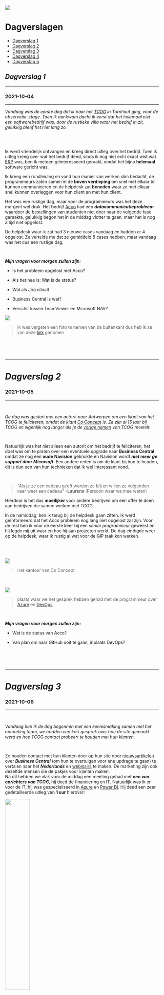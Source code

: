 
<img src="images/tcog-logo.svg">

<br>

# Dagverslagen
* [Dagverslag 1](#2021-10-04)
* [Dagverslag 2](#2021-10-05)
* [Dagverslag 3](#2021-10-06)
* [Dagverslag 4](#2021-10-07)
* [Dagverslag 5](#2021-10-08)

## ***Dagverslag 1***

<hr>

### 2021-10-04 ###

<hr>

*Vandaag was de eerste dag dat ik naar het [TCOG](https://www.tcog.be/) in Turnhout ging, voor de observatie-stage. Toen ik aankwam dacht ik eerst dat het helemaal niet een softwarebedrijf was, door de rustieke villa waar het bedrijf in zit, gelukkig bleef het niet lang zo.*

<br>
<br>

Ik werd vriendelijk ontvangen en kreeg direct uitleg over het bedrijf. Toen ik uitleg kreeg over wat het bedrijf deed, sinds ik nog niet echt exact wist wat [ERP](https://nl.wikipedia.org/wiki/Enterprise_resource_planning) was, ben ik meteen geïnteresseerd geraakt, omdat het bijna **helemaal** software gericht was.

Ik kreeg een rondleiding en vond hun manier van werken slim bedacht, de programmeurs zaten samen in de **boven verdieping** om snel met elkaar te kunnen communiceren en de helpdesk zat **beneden** waar ze met elkaar snel kunnen overleggen voor hun client en met hun client.

Het was een rustige dag, maar voor de programmeurs was het deze morgent wel druk. Het bedrijf [Acco](https://acco.be/) had een ***datacommunicatieprobleem*** waardoor de bestellingen van studenten niet door naar de volgende fase geraakte, gelukkig begon het in de middag vlotter te gaan, maar het is nog altijd niet opgelost.

De helpdesk waar ik zat had 3 nieuwe cases vandaag en hadden er 4 opgelost. Ze vertelde me dat ze gemiddeld 8 cases hebben, maar vandaag was het dus een rustige dag.

<br>

***Mijn vragen voor morgen zullen zijn:***

- Is het probleem opgelost met Acco?

- Als het nee is: Wat is de status?

- Wat als Jira uitvalt

- Business Central is wat?

- Verschil tussen TeamViewer en Microsoft NAV?

 <img src="images/TCOG.jpg">

 > Ik was vergeten een foto te nemen van de buitenkant dus heb ik ze van deze [link](https://www.tcog.be/over-ons/) genomen

<br>
<br>
<br>

<hr>

# ***Dagverslag 2*** #
### 2021-10-05 ###
<hr>

<br>

*De dag was gestart met een autorit naar Antwerpen om een klant van het TCOG te feliciteren, omdat de klant [Co Concept](https://www.co-concept.be/contact) is. Ze zijn al 15 jaar bij TCOG en eigenlijk nog langer als je de [vorige namen](https://www.tcog.be/over-ons/) van TCOG meetelt.*

<br>

Natuurlijk was het niet alleen een autorit om het bedrijf te feliciteren, het doel was om te praten over een eventuele upgrade naar **Business Central** omdat ze nog een **oude Navision** gebruikte en Navision wordt ***niet meer ge support door Microsoft***. Een andere reden is om de klant bij hun te houden, dit is dun een van hun technieken dat ik wel interessant vond.

<br>
 
> "Als je ze een cadeau geeft worden ze blij en willen ze volgenden keer weer een cadeau" **-Laurens** (Persoon waar we mee waren)



Hierdoor is het dus **moeilijker** voor andere bedrijven om een offer te doen aan bedrijven die samen werken met TCOG.

In de namiddag, ben ik terug bij de helpdesk gaan zitten. Ik werd geïnformeerd dat het Acco probleem nog lang niet opgelost zal zijn. Voor de rest ben ik voor de eerste keer bij een *senior programmeur* geweest en hij legde mij uit waar en hoe hij aan projecten werkt. De dag eindigde weer op de helpdesk, waar ik rustig al wat voor de GIP taak kon werken.

<br>
<br>
<br>

<img src = "images/CoConcept.jpg">

> Het kantoor van Co Concept

<br>
<br>

<img src="images/gesprek.jpg">

> plaats waar we het gesprek hebben gehad met de programmeur over [Azure](https://azure.microsoft.com/nl-nl/) en [DevOps](https://azure.microsoft.com/nl-nl/overview/what-is-devops/)

<br>

***Mijn vragen voor morgen zullen zijn:***

- Wat is de status van Acco?

- Van plan om naar GitHub ooit te gaan, inplaats DevOps?

<br>
<br>
<br>

<hr>

# ***Dagverslag 3*** #
### 2021-10-06 ###
<hr>

<br>

*Vandaag ben ik de dag begonnen met een kennismaking samen met het marketing team, we hadden een kort gesprek over hoe de site gemaakt werd en hoe TCOG contact probeert te houden met hun klanten.*

<br>

Ze houden contact met hun klanten door op hun site door [nieuwsartikelen](https://www.tcog.be/nieuws/) over ***Business Central*** (om hun te overtuigen voor ene updrage te gaan) te vertalen naar het ***Nederlands*** en [webinairs](https://nl.wikipedia.org/wiki/Webinar) te maken. De marketing zijn ook dezelfde mensen die de pakjes voor klanten maken. <br>
Na dit hebben we vlak voor de middag een meeting gehad met ***een van oprichters van TCOG***, hij deed de financiering en IT. Natuurlijk was ik er voor de IT, hij was gespecialiseerd in [Azure](https://azure.microsoft.com/nl-nl/) en [Power BI](https://powerbi.microsoft.com/nl-nl/). Hij deed een zeer gedetailleerde uitleg van **1 uur** hierover! 

<img src="images/meeting.jpg" width="40%" height="40%">


> Meeting met Peter Bertels, een van de oprichters

<br>
<br>

Na de zeer informatieve voormiddag, kwam een van de programmeurs naar beneden. We hebben samen ***2 uur uitleg gekregen*** over wat hij aan het doen was en beantwoorde heel gedetailleerde de vragen die ik had. <br>
Hij schreef in [AL](https://docs.microsoft.com/en-us/dynamics365/business-central/dev-itpro/developer/devenv-programming-in-al) en werkte hier al mee voor 2 jaar.
Hij gaf ook uitleg hoe hij bij het TCOG was geraakt, je kunt er starten met een beetje basis van IT, maar moet je wel 6 maanden een self-cursus doen.

<img src="images/Code.jpg">

> Samen bezig aan de code met de programmeur waar ik bij zat

<br>

***Mijn vragen voor morgen zullen zijn:***


- Acco status



<br>
<br>
<br>

<hr>

# ***Dagverslag 4*** #
### 2021-10-07 ###
<hr>

<br>

*Het was vandaag enrom rustig op de helpdesk, met dat bedoel ik dan ook dat we 0 "cases" hadden. Ik heb vooral geprobeerd wat meer vragen te stellen en wat gewerkt aan een zelfstudie.*

<br>

We hebben veel zelf studie moeten doen wat niet erg was, want ik leer en meer over wat ze aan het doen zijn en ik kan dan beter meevolgen als er een case is. <br>
In de namiddag hebben we een gesprek gehad met een programmeur die vroeger in een groote bedrijf heeft gewerkt, maar overgeshakelt is naar het TCOG. Zijn uitleg was zeer interessant.

> foto's en opmaak komt nog...

<br>
<br>
<br>

<hr>

# ***Dagverslag 5*** #
### 2021-10-08 ###
<hr>

<br>

De laatste dag bij TCOG begon met Thomas en ik die voor de werknemers chocolades had gekocht, daarna namen ze een foto van ons ze stuurde zo een mail naar heel het bedrijf dat we ze bedankte!

Terug naar de IT, vandaag had ik veel bijgeleerd over de essentiële behoefte van Powershell in het server-management van het bedrijf. Ik heb hiervan meer dan 4 uur uitleg over gekregen! Hierna werden onze notities nog nagekeken door dezelfde persoon waar we de uitleg over gekregen hadden en met die info kan ik nu verder opweeg voor mijn case studie. 
Het was een geweldige ervaring om een bedrijf eens mogen mee te volgen en voelde me er direct welkom van het moment dat ik aankwam, tot het einde! 

Zelf gaat het een moeilijke keuze worden of ik er later nog eens een stage ga doen, omdat ze vooral niet op 1 ding focussen, maar heel uitgebreid zijn, niemand doet maar 1 dezelfde job. Voor mij zou dit dan niet ideaal zijn, omdat ik zeer geintereseerd ben in programmeren zelf, maar wie weet veranderd mijn mening ooit nog.

> opmaak en foto's komen nog...